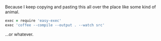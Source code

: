 Because I keep copying and pasting this all over the place like some kind of animal.

```coffee
exec = require 'easy-exec'
exec 'coffee --compile --output . --watch src'
```

...or whatever.
